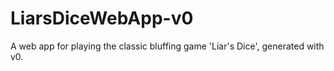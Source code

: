 # LiarsDiceWebApp-v0
A web app for playing the classic bluffing game 'Liar's Dice', generated with v0.
